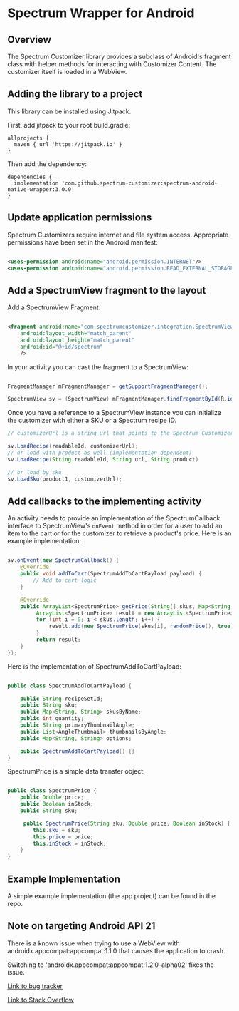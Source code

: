 Spectrum Wrapper for Android
============================

Overview
--------

The Spectrum Customizer library provides a subclass of Android's fragment class with helper methods for interacting with Customizer Content. The customizer itself is loaded in a WebView.

Adding the library to a project
-------------------------------

This library can be installed using Jitpack.

First, add jitpack to your root build.gradle:

```
allprojects {
  maven { url 'https://jitpack.io' }
}
```

Then add the dependency:

```
dependencies {
  implementation 'com.github.spectrum-customizer:spectrum-android-native-wrapper:3.0.0'
}
```


Update application permissions
------------------------------

Spectrum Customizers require internet and file system access. Appropriate permissions have been set in the Android manifest:

```xml

<uses-permission android:name="android.permission.INTERNET"/>
<uses-permission android:name="android.permission.READ_EXTERNAL_STORAGE" />

```
Add a SpectrumView fragment to the layout
--------------------------------------

Add a SpectrumView Fragment:

```xml

<fragment android:name="com.spectrumcustomizer.integration.SpectrumView"
    android:layout_width="match_parent"
    android:layout_height="match_parent"
    android:id="@+id/spectrum"
    />

```

In your activity you can cast the fragment to a SpectrumView:

```java

FragmentManager mFragmentManager = getSupportFragmentManager();

SpectrumView sv = (SpectrumView) mFragmentManager.findFragmentById(R.id.spectrum);

```

Once you have a reference to a SpectrumView instance you can initialize the customizer with either a SKU or a Spectrum recipe ID.

```java
// customizerUrl is a string url that points to the Spectrum Customizer Javascript.

sv.LoadRecipe(readableId, customizerUrl);
// or load with product as well (implementation dependent)
sv.LoadRecipe(String readableId, String url, String product)

// or load by sku
sv.LoadSku(product1, customizerUrl);

```

Add callbacks to the implementing activity
------------------------------------------

An activity needs to provide an implementation of the SpectrumCallback interface to SpectrumView's `onEvent` method in order for a user to add an item to the cart or for the customizer to retrieve a product's price. Here is an example implementation:

```java

sv.onEvent(new SpectrumCallback() {
    @Override
    public void addToCart(SpectrumAddToCartPayload payload) {
        // Add to cart logic
    }

    @Override
    public ArrayList<SpectrumPrice> getPrice(String[] skus, Map<String, String> options) {
         ArrayList<SpectrumPrice> result = new ArrayList<SpectrumPrice>();
         for (int i = 0; i < skus.length; i++) {
             result.add(new SpectrumPrice(skus[i], randomPrice(), true));
         }
         return result;
    }
});

```

Here is the implementation of SpectrumAddToCartPayload:

```java

public class SpectrumAddToCartPayload {

    public String recipeSetId;
    public String sku;
    public Map<String, String> skusByName;
    public int quantity;
    public String primaryThumbnailAngle;
    public List<AngleThumbnail> thumbnailsByAngle;
    public Map<String, String> options;

    public SpectrumAddToCartPayload() {}
}

```


SpectrumPrice is a simple data transfer object:

```java

public class SpectrumPrice {
    public Double price;
    public Boolean inStock;
    public String sku;

     public SpectrumPrice(String sku, Double price, Boolean inStock) {
        this.sku = sku;
        this.price = price;
        this.inStock = inStock;
    }
}

```

Example Implementation
----------------------

A simple example implementation (the app project) can be found in the repo.


Note on targeting Android API 21
--------------------------------

There is a known issue when trying to use a WebView with
androidx.appcompat:appcompat:1.1.0 that causes the application to
crash.

Switching to 'androidx.appcompat:appcompat:1.2.0-alpha02' fixes the issue.

[Link to bug tracker ](https://issuetracker.google.com/issues/141132133)

[Link to Stack Overflow](https://stackoverflow.com/questions/41025200/android-view-inflateexception-error-inflating-class-android-webkit-webview)

